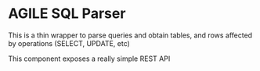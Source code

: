 # AGILE SQL Parser

This is a thin wrapper to parse queries and obtain tables, and rows affected by operations (SELECT, UPDATE, etc)

This component exposes a really simple REST API


